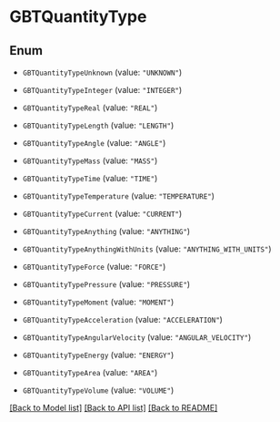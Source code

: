 # GBTQuantityType

## Enum


* `GBTQuantityTypeUnknown` (value: `"UNKNOWN"`)

* `GBTQuantityTypeInteger` (value: `"INTEGER"`)

* `GBTQuantityTypeReal` (value: `"REAL"`)

* `GBTQuantityTypeLength` (value: `"LENGTH"`)

* `GBTQuantityTypeAngle` (value: `"ANGLE"`)

* `GBTQuantityTypeMass` (value: `"MASS"`)

* `GBTQuantityTypeTime` (value: `"TIME"`)

* `GBTQuantityTypeTemperature` (value: `"TEMPERATURE"`)

* `GBTQuantityTypeCurrent` (value: `"CURRENT"`)

* `GBTQuantityTypeAnything` (value: `"ANYTHING"`)

* `GBTQuantityTypeAnythingWithUnits` (value: `"ANYTHING_WITH_UNITS"`)

* `GBTQuantityTypeForce` (value: `"FORCE"`)

* `GBTQuantityTypePressure` (value: `"PRESSURE"`)

* `GBTQuantityTypeMoment` (value: `"MOMENT"`)

* `GBTQuantityTypeAcceleration` (value: `"ACCELERATION"`)

* `GBTQuantityTypeAngularVelocity` (value: `"ANGULAR_VELOCITY"`)

* `GBTQuantityTypeEnergy` (value: `"ENERGY"`)

* `GBTQuantityTypeArea` (value: `"AREA"`)

* `GBTQuantityTypeVolume` (value: `"VOLUME"`)


[[Back to Model list]](../README.md#documentation-for-models) [[Back to API list]](../README.md#documentation-for-api-endpoints) [[Back to README]](../README.md)



